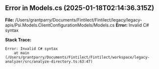 
## Error in Models.cs (2025-01-18T02:14:36.315Z)

**File:** /Users/grantparry/Documents/Fintilect/Fintilect/legacy/legacy-apis/Psi.Models.ClientConfigurationModels/Models.cs
**Error:** Invalid C# syntax

**Stack Trace:**
```
Error: Invalid C# syntax
    at main (/Users/grantparry/Documents/Fintilect/Fintilect/workspace/legacy-analyzer/src/analyze-directory.ts:63:47)
```

